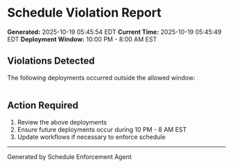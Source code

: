 # Schedule Violation Report

**Generated:** 2025-10-19 05:45:54 EDT
**Current Time:** 2025-10-19 05:45:49 EDT
**Deployment Window:** 10:00 PM - 8:00 AM EST

## Violations Detected

The following deployments occurred outside the allowed window:

```

```

## Action Required

1. Review the above deployments
2. Ensure future deployments occur during 10 PM - 8 AM EST
3. Update workflows if necessary to enforce schedule

---

Generated by Schedule Enforcement Agent
